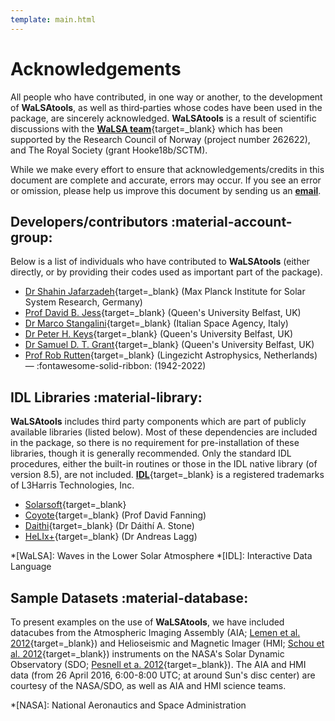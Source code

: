 ```yaml
---
template: main.html
---
```


# Acknowledgements

All people who have contributed, in one way or another, to the development of **WaLSAtools**, as well as third‐parties whose codes have been used in the package, are sincerely acknowledged. **WaLSAtools** is a result of scientific discussions with the [**WaLSA team**][1]{target=_blank} which has been supported by the Research Council of Norway (project number 262622), and The Royal Society (grant Hooke18b/SCTM).

While we make every effort to ensure that acknowledgements/credits in this document are complete and accurate, errors may occur. If you see an error or omission, please help us improve this document by sending us an [**email**][2]. 

## Developers/contributors :material-account-group:

Below is a list of individuals who have contributed to **WaLSAtools** (either directly, or by providing their codes used as important part of the package).

  - [Dr Shahin Jafarzadeh][6]{target=_blank} (Max Planck Institute for Solar System Research, Germany)
  - [Prof David B. Jess][7]{target=_blank} (Queen's University Belfast, UK)
  - [Dr Marco Stangalini][8]{target=_blank} (Italian Space Agency, Italy)
  - [Dr Peter H. Keys][16]{target=_blank} (Queen's University Belfast, UK)
  - [Dr Samuel D. T. Grant][9]{target=_blank} (Queen's University Belfast, UK)
  - [Prof Rob Rutten][10]{target=_blank} (Lingezicht Astrophysics, Netherlands) &#8212; :fontawesome-solid-ribbon: (1942-2022)

## IDL Libraries :material-library:

**WaLSAtools** includes third party components which are part of publicly available libraries (listed below). Most of these dependencies are included in the package, so there is no requirement for pre-installation of these libraries, though it is generally recommended. Only the standard IDL procedures, either the built-in routines or those in the IDL native library (of version 8.5), are not included. [**IDL**][3]{target=_blank} is a registered trademarks of L3Harris Technologies, Inc.

  - [Solarsoft][11]{target=_blank}
  - [Coyote][4]{target=_blank} (Prof David Fanning)
  - [Daithi][5]{target=_blank} (Dr Dáithí A. Stone)
  - [HeLIx+][12]{target=_blank} (Dr Andreas Lagg)

*[WaLSA]: Waves in the Lower Solar Atmosphere
*[IDL]: Interactive Data Language

  [1]: https://WaLSA.team
  [2]: mailto:WaLSAtools@WaLSA.team
  [3]: https://www.l3harrisgeospatial.com/Software-Technology/IDL
  [4]: http://www.idlcoyote.com
  [5]: http://climate.web.runbox.net/idl_lib/
  [6]: https://walsa.team/shahin.jafarzadeh
  [7]: https://davidjess.net
  [8]: https://www.researchgate.net/profile/Marco-Stangalini
  [9]: https://pure.qub.ac.uk/en/persons/samuel-grant
  [10]: https://robrutten.nl
  [11]: https://sohowww.nascom.nasa.gov/solarsoft/
  [12]: https://gitlab.gwdg.de/andreas.lagg/helix
  [16]: https://pure.qub.ac.uk/en/persons/peter-keys

## Sample Datasets :material-database:

To present examples on the use of **WaLSAtools**, we have included datacubes from the Atmospheric Imaging Assembly (AIA; [Lemen et al. 2012][14]{target=_blank}) and Helioseismic and Magnetic Imager (HMI; [Schou et al. 2012][15]{target=_blank}) instruments on the NASA's Solar Dynamic Observatory (SDO; [Pesnell et a. 2012][13]{target=_blank}). The AIA and HMI data (from 26 April 2016, 6:00-8:00 UTC; at around Sun's disc center) are courtesy of the NASA/SDO, as well as AIA and HMI science teams.

  [13]: https://link.springer.com/content/pdf/10.1007%2Fs11207-011-9841-3.pdf
  [14]: https://link.springer.com/content/pdf/10.1007/s11207-011-9776-8.pdf
  [15]: https://link.springer.com/content/pdf/10.1007/s11207-011-9842-2.pdf

*[NASA]: National Aeronautics and Space Administration
<br>

